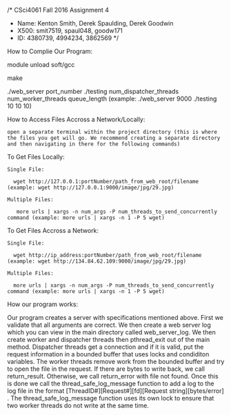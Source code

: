 /* CSci4061 Fall 2016 Assignment 4
* Name: Kenton Smith, Derek Spaulding, Derek Goodwin
* X500: smit7519, spaul048, goodw171
* ID: 4380739, 4994234, 3862569
*/

How to Complie Our Program:
  
  module unload soft/gcc
  
  make
  
  ./web_server port_number ./testing num_dispatcher_threads num_worker_threads queue_length (example: ./web_server 9000 ./testing 10 10 10)


How to Access Files Accross a Network/Locally:

    open a separate terminal within the project directory (this is where the files you get will go. We recommend creating a separate directory and then navigating in there for the following commands)

  To Get Files Locally:
  
    Single File:

      wget http://127.0.0.1:portNumber/path_from_web_root/filename (example: wget http://127.0.0.1:9000/image/jpg/29.jpg)

    Multiple Files:

       more urls | xargs -n num_args -P num_threads_to_send_concurrently command (example: more urls | xargs -n 1 -P 5 wget)

  To Get Files Accross a Network:
  
    Single File:

      wget http://ip_address:portNumber/path_from_web_root/filename (example: wget http://134.84.62.109:9000/image/jpg/29.jpg)

    Multiple Files:

      more urls | xargs -n num_args -P num_threads_to_send_concurrently command (example: more urls | xargs -n 1 -P 5 wget)


How our program works:

  Our program creates a server with specifications mentioned above. First we validate that all arguments are correct. We then create a web server log which you can view in the main directory called web_server_log. We then create worker and dispatcher threads then pthread_exit out of the main method. Dispatcher threads get a connection and if it is valid, put the request information in a bounded buffer that uses locks and condiditon variables. The worker threads remove work from the bounded buffer and try to open the file in the request. If there are bytes to write back, we call return_result. Otherwise, we call return_error with file not found. Once this is done we call the thread_safe_log_message function to add a log to the log file in the format [ThreadID#][Request#][fd][Request string][bytes/error] . The thread_safe_log_message function uses its own lock to ensure that two worker threads do not write at the same time.
